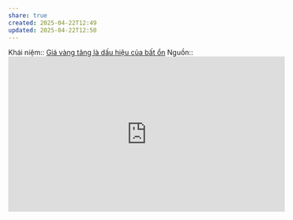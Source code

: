 ```yaml
---
share: true
created: 2025-04-22T12:49
updated: 2025-04-22T12:50
---
```

Khái niệm:: 
[Giá vàng tăng là dấu hiệu của bất ổn](./Gi%C3%A1%20v%C3%A0ng%20t%C4%83ng%20l%C3%A0%20d%E1%BA%A5u%20hi%E1%BB%87u%20c%E1%BB%A7a%20b%E1%BA%A5t%20%E1%BB%95n.md)
Nguồn:: <iframe width="560" height="315" src="https://www.youtube.com/embed/ZeDgclY4gQU?si=AazFaQXeIookV4j5" title="YouTube video player" frameborder="0" allow="accelerometer; autoplay; clipboard-write; encrypted-media; gyroscope; picture-in-picture; web-share" referrerpolicy="strict-origin-when-cross-origin" allowfullscreen></iframe>